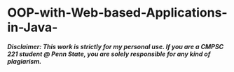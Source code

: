 # OOP-with-Web-based-Applications-in-Java-

***Disclaimer: This work is strictly for my personal use. If you are a CMPSC 221 student @ Penn State, you are solely responsible for any kind of plagiarism.***
